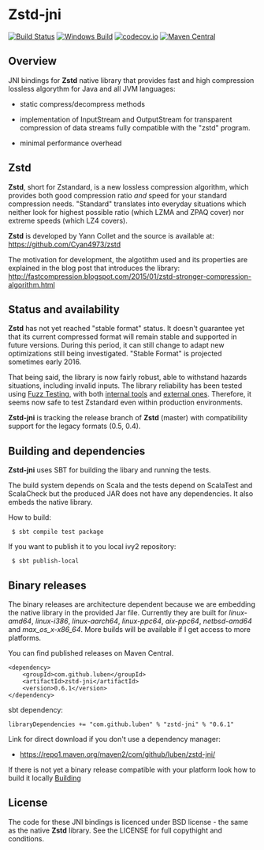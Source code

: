 Zstd-jni
========

[![Build Status](https://api.travis-ci.org/luben/zstd-jni.svg)](https://travis-ci.org/luben/zstd-jni)
[![Windows Build](https://ci.appveyor.com/api/projects/status/qs6j4n9t3bsi5p4w/branch/master?svg=true)](https://ci.appveyor.com/project/luben/zstd-jni)
[![codecov.io](http://codecov.io/github/luben/zstd-jni/coverage.svg?branch=master)](http://codecov.io/github/luben/zstd-jni?branch=master)
[![Maven Central](https://img.shields.io/maven-central/v/com.github.luben/zstd-jni.svg)](https://maven-badges.herokuapp.com/maven-central/com.github.luben/zstd-jni)

Overview
--------

JNI bindings for **Zstd** native library that provides fast and high
compression lossless algorythm for Java and all JVM languages:

* static compress/decompress methods

* implementation of InputStream and OutputStream for transparent compression
of data streams fully compatible with the "zstd" program.

* minimal performance overhead

Zstd
----

**Zstd**, short for Zstandard, is a new lossless compression algorithm, which
provides both good compression ratio _and_ speed for your standard compression
needs. "Standard" translates into everyday situations which neither look for
highest possible ratio (which LZMA and ZPAQ cover) nor extreme speeds (which
LZ4 covers).

**Zstd** is developed by Yann Collet and the source is available at:
https://github.com/Cyan4973/zstd

The motivation for development, the algotithm used and its properties are
explained in the blog post that introduces the library:
http://fastcompression.blogspot.com/2015/01/zstd-stronger-compression-algorithm.html

Status and availability
-----------------------

**Zstd** has not yet reached "stable format" status. It doesn't guarantee yet
that its current compressed format will remain stable and supported in future
versions. During this period, it can still change to adapt new optimizations
still being investigated. "Stable Format" is projected sometimes early 2016.

That being said, the library is now fairly robust, able to withstand hazards
situations, including invalid inputs. The library reliability has been tested
using [Fuzz Testing](https://en.wikipedia.org/wiki/Fuzz_testing), with both
[internal tools](programs/fuzzer.c) and [external ones](http://lcamtuf.coredump.cx/afl).
Therefore, it seems now safe to test Zstandard even within production
environments.

**Zstd-jni** is tracking the release branch of **Zstd** (master) with
compatibility support for the legacy formats (0.5, 0.4).

Building and dependencies
-------------------------

**Zstd-jni** uses SBT for building the libary and running the tests.

The build system depends on Scala and the tests depend on ScalaTest and
ScalaCheck but the produced JAR does not have any dependencies. It also
embeds the native library.

How to build:

```
 $ sbt compile test package
```

If you want to publish it to you local ivy2 repository:

```
 $ sbt publish-local
```

Binary releases
---------------

The binary releases are architecture dependent because we are embedding the
native library in the provided Jar file. Currently they are built for
*linux-amd64*, *linux-i386*, *linux-aarch64*, *linux-ppc64*, *aix-ppc64*,
*netbsd-amd64* and *max_os_x-x86_64*. More builds will be available if I get
access to more platforms.

You can find published releases on Maven Central.

    <dependency>
        <groupId>com.github.luben</groupId>
        <artifactId>zstd-jni</artifactId>
        <version>0.6.1</version>
    </dependency>

sbt dependency:

    libraryDependencies += "com.github.luben" % "zstd-jni" % "0.6.1"

Link for direct download if you don't use a dependency manager:

 - https://repo1.maven.org/maven2/com/github/luben/zstd-jni/

If there is not yet a binary release compatible with your platform look how
to build it locally [Building](#building-and-dependencies)

License
-------

The code for these JNI bindings is licenced under BSD license - the same as
the native **Zstd** library. See the LICENSE for full copythight and
conditions.
